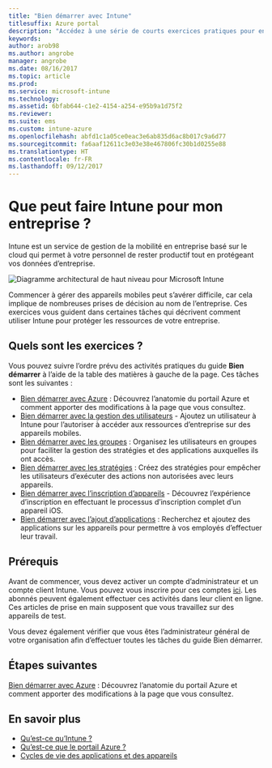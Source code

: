 ```yaml
---
title: "Bien démarrer avec Intune"
titlesuffix: Azure portal
description: "Accédez à une série de courts exercices pratiques pour en savoir plus sur Intune."
keywords: 
author: arob98
ms.author: angrobe
manager: angrobe
ms.date: 08/16/2017
ms.topic: article
ms.prod: 
ms.service: microsoft-intune
ms.technology: 
ms.assetid: 6bfab644-c1e2-4154-a254-e95b9a1d75f2
ms.reviewer: 
ms.suite: ems
ms.custom: intune-azure
ms.openlocfilehash: abfd1c1a05ce0eac3e6ab835d6ac8b017c9a6d77
ms.sourcegitcommit: fa6aaf12611c3e03e38e467806fc30b1d0255e88
ms.translationtype: HT
ms.contentlocale: fr-FR
ms.lasthandoff: 09/12/2017
---
```

# <a name="what-can-intune-do-for-my-company"></a>Que peut faire Intune pour mon entreprise ?

Intune est un service de gestion de la mobilité en entreprise basé sur le cloud qui permet à votre personnel de rester productif tout en protégeant vos données d’entreprise.

![Diagramme architectural de haut niveau pour Microsoft Intune](/intune/media/intunearchitecture.svg)

Commencer à gérer des appareils mobiles peut s’avérer difficile, car cela implique de nombreuses prises de décision au nom de l’entreprise. Ces exercices vous guident dans certaines tâches qui décrivent comment utiliser Intune pour protéger les ressources de votre entreprise.

## <a name="what-are-the-exercises"></a>Quels sont les exercices ?

Vous pouvez suivre l’ordre prévu des activités pratiques du guide __Bien démarrer__ à l’aide de la table des matières à gauche de la page. Ces tâches sont les suivantes :

* [Bien démarrer avec Azure](get-started-azure.md) : Découvrez l’anatomie du portail Azure et comment apporter des modifications à la page que vous consultez.
* [Bien démarrer avec la gestion des utilisateurs](get-started-users.md) - Ajoutez un utilisateur à Intune pour l’autoriser à accéder aux ressources d’entreprise sur des appareils mobiles.
* [Bien démarrer avec les groupes](get-started-groups.md) : Organisez les utilisateurs en groupes pour faciliter la gestion des stratégies et des applications auxquelles ils ont accès.
* [Bien démarrer avec les stratégies](get-started-policies.md) : Créez des stratégies pour empêcher les utilisateurs d’exécuter des actions non autorisées avec leurs appareils.
* [Bien démarrer avec l’inscription d’appareils](get-started-enroll.md) - Découvrez l’expérience d’inscription en effectuant le processus d’inscription complet d’un appareil iOS.
* [Bien démarrer avec l’ajout d’applications](get-started-apps.md) : Recherchez et ajoutez des applications sur les appareils pour permettre à vos employés d’effectuer leur travail.

## <a name="prerequisites"></a>Prérequis

Avant de commencer, vous devez activer un compte d’administrateur et un compte client Intune. Vous pouvez vous inscrire pour ces comptes [ici](https://portal.office.com/Signup/Signup.aspx?OfferId=40BE278A-DFD1-470a-9EF7-9F2596EA7FF9&dl=INTUNE_A&ali=1#0%20). Les abonnés peuvent également effectuer ces activités dans leur client en ligne. Ces articles de prise en main supposent que vous travaillez sur des appareils de test.

Vous devez également vérifier que vous êtes l’administrateur général de votre organisation afin d’effectuer toutes les tâches du guide Bien démarrer.

## <a name="next-steps"></a>Étapes suivantes

[Bien démarrer avec Azure](get-started-azure.md) : Découvrez l’anatomie du portail Azure et comment apporter des modifications à la page que vous consultez.

## <a name="learn-more"></a>En savoir plus

* [Qu’est-ce qu’Intune ?](introduction-intune.md)
* [Qu’est-ce que le portail Azure ?](what-is-intune.md)
* [Cycles de vie des applications et des appareils](introduction-device-app-lifecycles.md)
